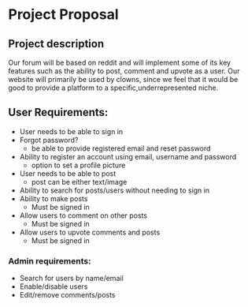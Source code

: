 # Project Proposal
## Project description 
Our forum will be based on reddit and will implement some of its key features such as the ability to post, comment and upvote as a user. Our website will primarily be used by clowns, since we feel that it would be good to provide a platform to a specific,underrepresented niche. 

## User Requirements:
- User needs to be able to sign in 
- Forgot password?
    - be able to provide registered email and reset password
- Ability to register an account using email, username and password
    - option to set a profile picture
- User needs to be able to post
    - post can be either text/image
- Ability to search for posts/users without needing to sign in
- Ability to make posts 
    - Must be signed in
- Allow users to comment on other posts
    - Must be signed in
- Allow users to upvote comments and posts
    - Must be signed in

### Admin requirements:
- Search for users by name/email
- Enable/disable users
- Edit/remove comments/posts
